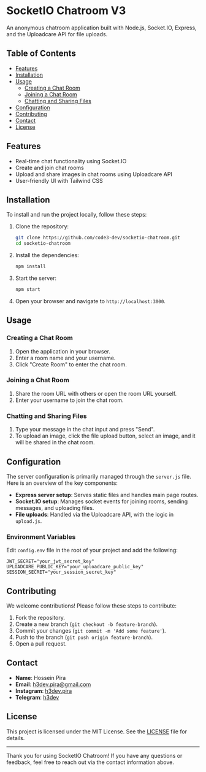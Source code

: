 # SocketIO Chatroom V3

An anonymous chatroom application built with Node.js, Socket.IO, Express, and the Uploadcare API for file uploads.

## Table of Contents

- [Features](#features)
- [Installation](#installation)
- [Usage](#usage)
  - [Creating a Chat Room](#creating-a-chat-room)
  - [Joining a Chat Room](#joining-a-chat-room)
  - [Chatting and Sharing Files](#chatting-and-sharing-files)
- [Configuration](#configuration)
- [Contributing](#contributing)
- [Contact](#contact)
- [License](#license)

## Features

- Real-time chat functionality using Socket.IO
- Create and join chat rooms
- Upload and share images in chat rooms using Uploadcare API
- User-friendly UI with Tailwind CSS

## Installation

To install and run the project locally, follow these steps:

1. Clone the repository:
    ```bash
    git clone https://github.com/code3-dev/socketio-chatroom.git
    cd socketio-chatroom
    ```

2. Install the dependencies:
    ```bash
    npm install
    ```

3. Start the server:
    ```bash
    npm start
    ```

4. Open your browser and navigate to `http://localhost:3000`.

## Usage

### Creating a Chat Room

1. Open the application in your browser.
2. Enter a room name and your username.
3. Click "Create Room" to enter the chat room.

### Joining a Chat Room

1. Share the room URL with others or open the room URL yourself.
2. Enter your username to join the chat room.

### Chatting and Sharing Files

1. Type your message in the chat input and press "Send".
2. To upload an image, click the file upload button, select an image, and it will be shared in the chat room.

## Configuration

The server configuration is primarily managed through the `server.js` file. Here is an overview of the key components:

- **Express server setup**: Serves static files and handles main page routes.
- **Socket.IO setup**: Manages socket events for joining rooms, sending messages, and uploading files.
- **File uploads**: Handled via the Uploadcare API, with the logic in `upload.js`.

### Environment Variables

Edit `config.env` file in the root of your project and add the following:

```
JWT_SECRET="your_jwt_secret_key"
UPLOADCARE_PUBLIC_KEY="your_uploadcare_public_key"
SESSION_SECRET="your_session_secret_key"
```

## Contributing

We welcome contributions! Please follow these steps to contribute:

1. Fork the repository.
2. Create a new branch (`git checkout -b feature-branch`).
3. Commit your changes (`git commit -m 'Add some feature'`).
4. Push to the branch (`git push origin feature-branch`).
5. Open a pull request.

## Contact

- **Name**: Hossein Pira
- **Email**: [h3dev.pira@gmail.com](mailto:h3dev.pira@gmail.com)
- **Instagram**: [h3dev.pira](https://instagram.com/h3dev.pira)
- **Telegram**: [h3dev](https://t.me/h3dev)

## License

This project is licensed under the MIT License. See the [LICENSE](LICENSE) file for details.

---

Thank you for using SocketIO Chatroom! If you have any questions or feedback, feel free to reach out via the contact information above.